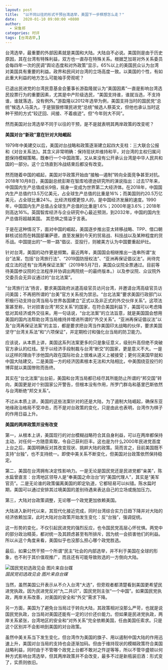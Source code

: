 ```yaml
---
layout: post
title:  "以不同以往的形式干预台湾选举，美国下一步棋想怎么走？"
date:   2020-01-10 09:00:00 +0800
author: 
  - 宋鲁郑
categories: 时评
tags: [台湾选举,]
---
```

台湾选举，最重要的外部因素就是美国和大陆。大陆自不必说。美国则是由于历史原因，其在台湾有特殊利益，双方也一直存在特殊关系。根据芝加哥对外关系委员会每四年一次的民调“舆论态度和对外政策”显示，65%以上的美国民众认为台湾对美国具有重要的利益。政界和民间对台湾的立场高度一致。以美国的个性，有如此重大利益的地方怎么可能袖手旁观呢？

已退出民进党的台湾民意基金会董事长游盈隆就认为“美国因素”一直是影响台湾选民投票行为的重要因素，尤其是中产阶级选民，“美国支持谁，谁就当选，不支持谁，谁就落选，没有例外。”游盈隆以2012年选举为例，美国支持当时的国民党“总统”候选人马英九，于是狠狠修理民进党“总统”候选人蔡英文，但他也承认当时这种干预的方式“较迂回、间接、不着痕迹”。但“今年则大不同”。

然而美国对台湾选举不同于以往的干预，是不是就表明其两岸政策的改变呢？

__美国对台“新政”意在针对大陆崛起__

1979年中美建交以后，美国对台战略和政策逐渐建立起四大支柱：三大联合公报和《对台关系法》。其含义非常明确：保持现状并维持和平，对台湾的主权归属问题保持模糊策略，既奉行一个中国政策，又从来没有公开承认台湾是中华人民共和国的一部分。这个立场直到冷战结束后都没有改变。

然而随着中国的崛起，美国对华政策开始由“接触—遏制”转向全面竞争甚至对抗。2018年10月8日，美国副总统彭斯在智库哈德逊研究所的演说指出：过去17年来，中国国内生产总值成长9倍，摇身一变成为世界第二大经济体。在2018年，中国国内生产总值约13.5万亿美元，占全球生产总值的比重是16%；而美国则约20.5万亿美元，占全球比重24%。比经济规模更惊人的，是中国经济发展的速度。1990年，中国国内生产总值占全球生产总值的比重是1.6%；2000年是3.6%；2018年则高达16%。英国智库经济与企业研究中心最近预测，到2032年，中国的国内生产总值将超越美国。 其恐惧之情溢于言表。

于是在这种情况下，面对中国的崛起，美国逐步推出亚太转移战略、TPP、借口朝鲜核试验而在韩国部署萨德，直至发展到今天的贸易战、科技战以及某种程度的货币战。中国提出的“一带一路”倡议、亚投行，则被美方认为中国要重起炉灶。

针对台湾，美国的动作更是频繁。最近两年，美国国会相继推出一连串所谓“友台”法案，包括“台湾旅行法”、“2019国防授权法”、“亚洲再保证倡议法”。尚待完成立法的还有“台湾再保证法案”（2019年5月7日，美国众议院全票通过。目前等待美国参议院的立法程序并协调出两院统一的最终版本。）以及参议院、众议院外交委员会无异议通过的“台北法案”。

“台湾旅行法”扬言，要求美国政府派遣高级官员访问台湾，并邀请台湾高级官员访问美国；不再把所谓的“台美”官方关系视为禁忌。“台北法案”要求美国行政部门以积极行动支持台湾当局与世界各国建立“正式以及非正式的外交伙伴关系”。这项法案甚至称，针对损害台湾“邦交关系”的国家，在符合美国利益下，美国可以考虑降低对其经济或外交往来。用一句话说，“台北法案”的立法旨意，就是美国国会想用美国的国内法帮助台湾当局维持并增进所谓的“外交关系”。“亚洲再保证倡议法”以及“台湾再保证法案”的主旨，都是要求把台湾当作美国印太战略的伙伴，要求美国坚守“台湾关系法”和“六项保证”，并定期检讨和强化台当局的防卫能力。

应该说，从本质上讲，美国这系列法案更多的只是象征意义，级别升高但绝不突破官方承认的红线。至于以经济手段制裁与台湾“断交”的国家，更是意义不大。一是以这样的理由干涉他国内政在国际社会上很难从道义上被接受；更何况美国早就和中国大陆建交。二是美国一方的经济因素根本无法和大陆相比，中美围绕亚投行的博弈就以美国惨败而告终。

其实在“台北法案”出台前，美国和台湾当局都已经尽其所能防止所谓的“邦交国”转向，美国更是对个别国家公开警告，但根本没有作用，所罗门群岛和基里巴斯依然与台湾断绝“邦交关系”。

不过从本质上讲，美国的这些法案针对的还是大陆，为了遏制大陆崛起，确保东亚地缘政治格局不受冲击，而不是对台政策的变化，只是由此也表明，台湾作为棋子的作用日益上升。

__美国的两岸政策并没有改变__

第一，从根本上讲，美国现行的对台模糊战略符合其自身利益，可以在两岸都保持主动，对任何一方随意索取，令自己获利巨丰。这也是为什么2000年民进党首度上台之后，美国明确反对其改变现状、挑衅大陆的政策。简而言之，目前美国既不支持“台独”，也不支持统一。即使中美关系不断变化，但美国对台政策依然保持稳定。

第二，美国在台湾拥有决定性影响力。一是无论是国民党还是民进党都“亲美”，陈水扁曾直言：台湾地区领导人是“奉美国之命治台”的“美国代理人”，其实是“美军官员”。二是无论谁的政策偏离美国的即定轨道，它都轻易可以纠错。陈水扁时期，美国可以通过安排其过境美国的差别待遇来表达自己的立场或施加压力。

第三，大陆对台政策调整，无论哪一个政党更加依赖美国。

大陆进入新时代以来，其现代化接近完成，同时台湾综合实力日趋下降并对大陆的经济依赖加深，此时大陆对台政策开始发生变化：反“台独”，强调促统。

这一形势的变化，不仅引起民进党的强烈反应，也令国民党高层心怀忧惧。两党中的部分政治精英，都对统一及其顾虑甚至有所排斥，因为统一会损害他们的利益。所以从这个角度来看，美国似乎也没那么担心哪个政党胜选。

最后，如果公然干预一个所谓“民主”社会的内部选举，并不利于美国在全球的形象，也不利于其价值观推广，而且还有可能导致败选的一方倒向大陆。

![国民党初选政见会 图片来自台媒]({{site.url}}/assets/images/20200109142206567.jpg)  
*国民党初选政见会 图片来自台媒*

当然，虽然美国公开表示从不介入台湾“大选”，但旁观者都清楚看到美国更希望民进党执政。因为民进党反对“九二共识”，国民党则主张“一个中国”。如果国民党执政，两岸关系改善，对美国的安全和“外交”需求下降。

另一方面，美国为了避免台当局过于转向大陆，其政策相对没那么严苛，也就是说国民党执政，台当局对美国还能有一定的讨价还价能力。但如果是民进党执政，两岸关系紧张，台湾地区的安全和“对外关系”完全依赖美国，任由美国任索求。只是这个区别并不会影响到美国的对台政策。

虽然中美关系当下发生变化，但台湾作为美国的旗子、用以遏制中国大陆的作用迅速上升，美国对台当局的支持也会逐渐加码。但由于维持现状的模糊政策符合美国战略利益，同时由于不管哪个政党上台都不敢对之忤逆等等，所以不管华盛顿以何种方式影响台湾选举，但其两岸政策并不会改变，最多不过是新瓶装旧酒：形式变了，实质则依旧。